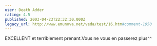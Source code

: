 ```yaml
---
user: Death Adder
rating: 4.5
published: 2003-04-23T22:32:30.000Z
legacy_url: http://www.emunova.net/veda/test/16.htm#comment-1950
---
```

EXCELLENT et terriblement prenant.Vous ne vous en passerez plus^^